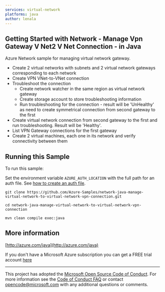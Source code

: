 ```yaml
---
services: virtual-network
platforms: java
author: lenala
---
```


## Getting Started with Network - Manage Vpn Gateway V Net2 V Net Connection - in Java ##


  Azure Network sample for managing virtual network gateway.
   - Create 2 virtual networks with subnets and 2 virtual network gateways corresponding to each network
   - Create VPN VNet-to-VNet connection
   - Troubleshoot the connection
     - Create network watcher in the same region as virtual network gateway
     - Create storage account to store troubleshooting information
     - Run troubleshooting for the connection - result will be 'UnHealthy' as need to create symmetrical connection from second gateway to the first
   - Create virtual network connection from second gateway to the first and run troubleshooting. Result will be 'Healthy'.
   - List VPN Gateway connections for the first gateway
   - Create 2 virtual machines, each one in its network and verify connectivity between them
 

## Running this Sample ##

To run this sample:

Set the environment variable `AZURE_AUTH_LOCATION` with the full path for an auth file. See [how to create an auth file](https://github.com/Azure/azure-libraries-for-java/blob/master/AUTH.md).

    git clone https://github.com/Azure-Samples/network-java-manage-virtual-network-to-virtual-network-vpn-connection.git

    cd network-java-manage-virtual-network-to-virtual-network-vpn-connection

    mvn clean compile exec:java

## More information ##

[http://azure.com/java](http://azure.com/java)

If you don't have a Microsoft Azure subscription you can get a FREE trial account [here](http://go.microsoft.com/fwlink/?LinkId=330212)

---

This project has adopted the [Microsoft Open Source Code of Conduct](https://opensource.microsoft.com/codeofconduct/). For more information see the [Code of Conduct FAQ](https://opensource.microsoft.com/codeofconduct/faq/) or contact [opencode@microsoft.com](mailto:opencode@microsoft.com) with any additional questions or comments.